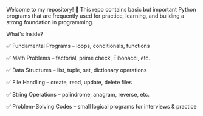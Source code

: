 Welcome to my repository! 🚀
This repo contains basic but important Python programs that are frequently used for practice, learning, and building a strong foundation in programming.

What's Inside?

✅ Fundamental Programs – loops, conditionals, functions

✅ Math Problems – factorial, prime check, Fibonacci, etc.

✅ Data Structures – list, tuple, set, dictionary operations

✅ File Handling – create, read, update, delete files

✅ String Operations – palindrome, anagram, reverse, etc.

✅ Problem-Solving Codes – small logical programs for interviews & practice
